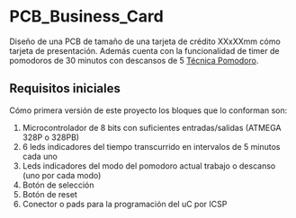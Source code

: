 # PCB_Business_Card
Diseño de una PCB de tamaño de una tarjeta de crédito XXxXXmm cómo tarjeta de presentación. Además cuenta con la funcionalidad de timer de pomodoros de 30 minutos con descansos de 5 [Técnica Pomodoro](https://es.wikipedia.org/wiki/T%C3%A9cnica_Pomodoro).
## Requisitos iniciales
Cómo primera versión de este proyecto los bloques que lo conforman son:
1. Microcontrolador de 8 bits con suficientes entradas/salidas (ATMEGA 328P o 328PB)
2. 6 leds indicadores del tiempo transcurrido en intervalos de 5 minutos cada uno
3. Leds indicadores del modo del pomodoro actual trabajo o descanso (uno por cada modo)
4. Botón de selección
5. Botón de reset
6. Conector o pads para la programación del uC por ICSP
